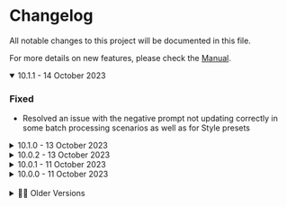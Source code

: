 # Changelog
All notable changes to this project will be documented in this file.

For more details on new features, please check the [Manual](./MANUAL.md).

<details open><summary>10.1.1 - 14 October 2023</summary>

### Fixed
- Resolved an issue with the negative prompt not updating correctly in some batch processing scenarios as well as for Style presets

</details>

<details><summary>10.1.0 - 13 October 2023</summary>

### Added
- New shortcode `[upscale]`: Enhances a given image using one the WebUI's upscaler methods
- New shortcode `[interrogate]`: Generates a caption for the given image using various techniques
- `[civitai]`: Now supports `_words` parg to include the activation text in your prompt, also writing it to the companion JSON file 
- Facelift v0.1.0: Upgraded preset `best_quality_v2` which now applies `[upscale]` as a final step
- New helper method `ensure()`: Converts a variable to a datatype if it isn't already that datatype
- Bodysnatcher v1.4.0: Optionally interrogate the starting image
- ControlNet model variables may now refer to the name presets in `Config.stable_diffusion.controlnet.sd1_models`; you can adjust these to match your own filenames
- The CN config has a place for SDXL models too, although I haven't added any entries there yet
- Updated img2img preset `full_denoise_v3`: Reduced the CFG scale and disabled mask blur

### Changed
- The setting `Config.stable_diffusion.controlnet_name` has been renamed to `Config.stable_diffusion.controlnet.extension`

### Fixed
- The template editor will correctly parse files with emojis now

</details>

<details><summary>10.0.2 - 13 October 2023</summary>

### Added
- `[else]`: Now supports `debug` parg to print diagnostic information
- New img2img preset: `subtle_v1`
- Updated ControlNet preset `photo_general` and renamed to `magic_mirror_v2`
- Updated ControlNet preset `photo_fast` and renamed to `quickshot_v2`

### Changed
- `[faceswap]`: Lowered the default value of `minimum_similarity` from 0 to -1000
- Renamed ControlNet preset `photo_inpainting_v1` to `fidelity_v1`
- Renamed ControlNet preset `photo_face` to `face_doctor_v1`
- Facelift v0.0.2: Now defaults to the `best_quality` preset
- Bodysnatcher v1.3.5: Updated the default `prefix` from "photo of" to "high detail RAW photo of"
- Bodysnatcher v1.3.5: No longer runs `[img2img_autosize]` when you are on `Only masked` mode
- Bodysnatcher v1.3.5: Now applies 5px of negative mask padding when using the `Keep original hands` option, which can significantly improve blending of new image
- Bodysnatcher v1.3.5: The Zoom Enhance features are now disabled by default, as Facelift is a better fit with Bodysnatcher
- Bodysnatcher v1.3.5: Updated the default `inference_preset` to `subtle_v1`
- Bodysnatcher v1.3.5: Updated documentation
- Updated credits in `README.md`

### Fixed
- `[else]`: Fixed a potential issue related to nested conditional logic
- `[faceswap]`: Speculative workaround for an issue related to insightface and a missing Cython dependency
- Replaced a few instances of `[file]` with `[call]` in the stock templates
- Bodysnatcher v1.3.5: Fixed an error that would occur when `Keep hands` was disabled but `Keep feet` was enabled

### Removed
- `requirements.txt` from ghost package to resolve Github security warnings

</details>

<details><summary>10.0.1 - 11 October 2023</summary>

### Fixed
- `[civitai]`: Fixed an issue related to the shorthand syntax and the `query` kwarg

</details>

<details><summary>10.0.0 - 11 October 2023</summary>

### About
**Important:** This is a major update with changes to batch processing that may affect pre-existing templates. Please read the changelog carefully.

### Added
- New premium template Beautiful Soul: A highly expressive character generator for the A1111 WebUI. With thousands of wildcards and direct ControlNet integration, this is by far our most powerful Unprompted template to date. Available at half price until November 11th!
- New template Facelift v0.0.1: An all-in-one solution for performing faceswaps by combining different models and postprocessing techniques
- New shortcode `[faceswap]`: Replaces the face with that of an arbitrary image using various pipelines, including InsightFace (same tech as Roop extension)
- New shortcode `[restore_faces]`: Improves the quality of faces using various models, including a custom GPEN implementation exclusive to Unprompted
- New shortcode `[civitai]`: Downloads a file using the Civitai API (unless it's already on your system) and automatically adds it to your prompt with correct formatting
- New shortcode `[overrides]`: Allows you to force the value of specific variable(s) using inline kwargs (`[override]` is now a block shortcode instead)
- New config setting `Config.formats.default_encoding` for various file operations (defaults to `uft8`)
- New config setting `Config.debug_requirements`: Set to true in `config_user.json` to potentially fix issues with missing dependencies
- New class method `Unprompted.parse_arg()`: Formats a parg or kwarg by the key, casting to a given datatype as specified (this will gradually replace other methods of processing shortcode args)
- New class method `Unprompted.current_image()`: Gets or sets the current image with support for txt2img, img2img, batch processing, and the `[after]` routine
- New class method `Unprompted.escape_tags()`: Escapes the bracket characters in a string
- `[get]`: Now supports `_escape` to remove square brackets, useful when used inside of an expression
- `[get]`: Now supports `_parse` to run the requested variable through the shortcode parser before returning
- `[set]`: Now supports `_defer` which bypasses shortcode parsing of the content, allowing you to instead parse the variable with `[get _parse]`.
- `[set]`: Now supports `_show_label` to control whether the label is visible in the Gradio Wizard UI (defaults to True)
- Inference presets for txt2img: `dpm_3m_v1`, `euler_a_v1`, `restart_v1`, and `variety_hour_v1`
- Various enhancements for `download_file()` helper method
- The Wizard now supports Gradio File, Image, Row, and Column blocks
- The Wizard now supports multiselect dropdown values for both shortcode and template UIs
- Print "main routine completed" message to the console

### Changed
- `[after]`: Now has dedicated batch support, which eliminates the need to implement batch support on a per-shortcode basis
- `[after]`: Replaced `allow_dupe_index` with `dupe_index_mode` that can be set to `skip`, `concat`, `append`, or `replace`
- `[call]`: Now evaluates secondary tags in kwarg values
- `[override]`: Converted to a block shortcode that forces the value of the first parg to become the result of the content
- `[color_correct]`: Updated batch support
- `[if]`: Updated truthy check such that string variables will evaluate to true, e.g. `[sets var="something"][if var]this is true![/if]`
- `[wizard accordion]`: renamed to `[wizard]` that reads a block type from the first parg, either `accordion`, `row`, or `column`
- Bodysnatcher v1.3.4: Replaced `[file]` blocks with `[call]`
- Regional Prompter Buddy v0.0.3: The `split_negatives` option will add extra terms to further differentiate the two subjects
- Migrated helper functions to a standalone `lib_unprompted.helpers` module in accordance with Python standard practices
- Updated img2img inference presets: `general_v2` and `full_denoise_v2`, moved them from `inference` folder to `img2img`
- `Unprompted.Config.txt_format` renamed to `Unprompted.Config.formats.txt`
- Minor improvements to the extension UI layout
- Improved parser error message about unclosed tag

### Fixed
- `[img2img_autosize]`: Fixed a crash that would occur when using the Wizard to auto-include this shortcode
- `[if]`: Will return false if the provided key doesn't exist as a user variable
- `[set]`: Fixed compatibility issue with `_remember` and Wizard UI elements
- Fixed the "Generate Shortcode" button for Wizard Templates appearing outside of its tab
- Improved flexibility of the backtick escape character such that it should work with any subsequent character
- Resolved error related to the `simple` and `verbose` modes of the Capture tab

### Removed
- Legacy function `shortcode_string_log()`
- `[zoom_enhance]` no longer implements its own batch support, instead now relies on that of the `[after]` block

</details>

<br>
<details><summary>👴🏼 Older Versions</summary>
<details><summary>9.16.1 - 7 September 2023</summary>

### Fixed
- `[img2img]`: Fixed missing parameters for default WebUI scripts `seed` and `refiner`
</details>

<details><summary>9.16.0 - 7 September 2023</summary>

### Added
- `[get]` and `[set]`: Now support `_external` kwarg to read/write a specific variable into an external file
- `[get]` and `[sets]`: Now support `_all_external` kwarg to read/write all variables into an external file
- `[set]`: You can now set `_ui="none"` in conjunction with `_new` to avoid adding this block to the Wizard UI
- `[call]`: Replaced filepath handling with the updated `Unprompted.parse_filepath()` method, which now supports absolute paths
- `[call]`: Now supports `_suppress_errors` to avoid writing errors to console
- Helper function `str_with_ext()` that formats a filepath string to include an extension if it's missing one
- Helper function `create_load_json()` that creates the requested json file before trying to load it, if necessary

### Changed
- `[##]`: Now correctly nullifies any shortcodes in the content, including those with malformed syntax

### Fixed
- `[img2img]`: Fixed an issue with this shortcode and the After routine in WebUI v1.6.0
- Fixed an issue with batch_count > 1 in the latest WebUI
- Fixed an issue related to Wizard auto-includes and blank prompts
- Fixed a couple issues related to deactivating extra networks in batch processing
- Speculative fix for an issue with nested if/else logic

</details>

<details><summary>9.15.2 - 31 August 2023</summary>

### Changed
- `[img2img]`: Updated for compatibility with WebUI v1.6.0
- `[zoom_enhance]`: Lowered the default `cfg_min` and `cfg_max` values for the new DPM++ 3M samplers to 2.0 and 5.0
- `[zoom_enhance]`: Improved support for `discard` mask mode
- Unprompted Template Editor: Updated for compatibility with WebUI v1.6.0
- Tested compatibility with WebUI v1.6.0 and updated compatibility blurb as such

### Fixed
- `[zoom_enhance]`: Fixed alignment issue related to `countour_padding`
- Wizard Templates: Fixed an issue related to HTML escape sequences with spaces
- Bodysnatcher 1.3.3: Now uses mask mode `discard` with `[zoom_enhance]` to ensure compatibility with `[txt2mask]`
- Bodysnatcher 1.3.3: Temporarily switched `[zoom_enhance]` to `_alt` mode as a workaround for ControlNet compatibility issue

</details>

<details><summary>9.15.1 - 8 August 2023</summary>

### Added
- Github form templates for bug reports and feature requests

### Fixed
- Fixed a potential crash related to the `[base_dir]` shortcode of the Wizard UI

</details>

<details><summary>9.15.0 - 7 August 2023</summary>

### Added
- Refresh buttons for Wizard Templates and Shortcodes
- Regional Prompter Buddy v0.0.2: New setting `region_delimiter` which lets you customize the term that separates each region (defaults to `BREAK`, but you may want to switch it to `AND` for Latent Couple)
- Regional Prompter Buddy v0.0.2: New setting `prompt_style` which determines the overall prompt structure, try setting it to `Basic` if you want to use this template without another extension
- New config setting `logging.deprecated_warnings`: Turn this off if you don't wish to see console messages about the use of deprecated or legacy code

### Changed
- Updated documentation

### Fixed
- `[img2pez]`: Workaround for conflict between `optim_utils.py` and WebUI batch processing

</details>

<details><summary>9.14.0 - 3 August 2023</summary>

### About
Unprompted v9.14.0 introduces support for custom functions, greatly improves flexibility of `[else]` statements, and perhaps most exciting of all: implements `[gpt]` for text autocompletion and summarization. Enjoy!

### Added
- New shortcode `[gpt]`: Autocompletes the content with a given GPT model (similar to "Magic Prompt" from Dynamic Prompts)
- New shortcode `[function]`: Contains arbitrary code that you can call at will
- New shortcode `[call]`: Allows you to execute a specific `[function]` or filepath
- `[else]`: Now supports `id` kwarg which lets you tie specific if/else statements together (thus the `[else]` block can appear anywhere in the script) - do this by matching the if block's `_else_id` kwarg with the else block's `id` kwarg
- `[call]`: Compatible with `[else]` if a function fails, if the filepath doesn't exist, or if either return the term `_false`
- New config setting `subdirectories.models`: determines the folder within your Unprompted directory to store various model files in
- New manual category: "For Programmers"

### Changed
- `[else]`: Improved comprehension of nested if/else statements
- `[file]`: Now considered a legacy shortcode in favor of `[call]`, but will remain available for a while due to widespread use
- Separated processing flow into new methods for the Unprompted object: `start()`, `cleanup()` and `after()`

### Fixed
- `[get]`: Fixed a crash related to the `_default` kwarg

</details>

<details><summary>9.13.3 - 1 August 2023</summary>

### Added
- `[zoom_enhance]`: Now supports `upscale_min` which is the minimum area that a selected mask must occupy in order to be eligible for enhancement, defaults to 0.03 (which is what it was previously hardcoded to)

### Changed
- `[zoom_enhance]`: The `upscale_min` value is specifically compared against the size of a 512x512 canvas
- `[zoom_enhance]`: Updated debug image names and log messages for clarity

### Fixed
- `[zoom_enhance]`: Fixed alignment issue related to using the `_alt` parg in txt2img mode

</details>

<details><summary>9.13.2 - 1 August 2023</summary>

### Added
- New special variable `sd_vae`: allows you to change the vae file programmatically, similar to `sd_model`

### Changed
- Unprompted will warn you if you try to `[get]` or `[set]` a deprecated variable
- Unprompted will warn you if you haven't renamed the extension folder for compatibility with other scripts
- The `populate_stable_diffusion_vars()` method has been renamed to `update_user_vars()`
- Updated documentation

### Fixed
- The `p_copy` object was not functioning correctly in the latest versions of the WebUI, so it has been replaced with direct modifications to the main `p` object instead, hopefully fixing recent issues with `[img2img]` and `[zoom_enhance]`
- Generating a shortcode with the Wizard no longer strips lora tags from text fields (escapes HTML characters)
- `[zoom_enhance]`: Fixed multiple issues that prevented the use of this shortcode outside of an after block (now you can!)

### Removed
- Retired the `log_error()`function in favor of `log.exception` which preserves the shortcode name as the logger id

</details>

<details><summary>9.13.1 - 30 July 2023</summary>

### Fixed
- Fixed an issue with updating Extra Networks during batch processing

</details>

<details><summary>9.13.0 - 30 July 2023</summary>

### About
This update improves compatibility with `batch_size`. You can now mix `batch_size` and `batch_count` to your heart's content, and Unprompted will parse each prompt independently. Give it a try!

### Added
- New shortcode `[seed]`: Allows you to call the `random.seed()` method at will, setting it to the `p.seed` value by default
- New config setting `stable_diffusion.batch_size_method`: allows you to determine how Unprompted will handle tasks where `batch_size` > 1
- New special variable `batch_size_index`: Returns the batch_size counter of the current process, e.g. if your batch_size is 4 this will return 0 to 3
- New proxy variable `batch_count_index`: Returns the same thing as `batch_index`, which may be removed in a future update as the name lacks specificity

### Changed

- Config setting `stable_diffusion.batch_method` renamed to `stable_diffusion.batch_count_method`
- The `stable_diffusion.batch_count_method` value of `legacy` has been renamed to `safe` for clarity
- The `stable_diffusion.batch_count_method` value of `none` has been renamed to `unify` for clarity
- Tested compatibility with WebUI v1.5.1 and updated compatibility blurb as such

</details>

<details><summary>9.12.0 - 30 July 2023</summary>

### Added
- New template `Regional Prompter Buddy v0.0.1`: This is an experimental template that streamlines and optimizes the prompt for use with the [Regional Prompter](https://github.com/hako-mikan/sd-webui-regional-prompter) extension (thank you to @hako-mikan for helping make this possible)
- `[after]`: Now handles the bypassing of specific extensions that have known compatibility issues
- `[after]`: Supports `allow_unsafe_scripts` parg to bypass the bypasser
- New config setting `logging.improve_alignment`: responsible for handling separation space between columns of console messages

### Changed
- Clipdrop SDXL Styles v0.0.2: Negative prompt terms will be appended to your existing negative prompt, rather than overwriting it
- The default label of a Wizard UI element has been changed from "Setting" to the variable name in titlecase format
- Added top border to Wizard "autoinclude" UI element
- Further improvements to formatting of console messages

### Fixed
- `[after]`: Bypasses the Regional Prompter extension as it was causing errors with additional img2img tasks
- `[zoom_enhance]`: It is now possible to chain together `[zoom_enhance]` blocks, at least in txt2img mode
- Fixed an issue with `single_seed` variable
- Fixed crash related to SDXL and hires fix

</details>

<details><summary>9.11.0 - 28 July 2023</summary>

### Added
- New Wizard template `Clipdrop SDXL Styles`: Clipdrop recently disclosed their prompt pre-processing terms for various SDXL presets (comic book, fantasy, etc) so I have adapted them to a simple Wizard UI
- `[img2img]`: Can now process multiple init images (better batch support)
- `[img2img]`: Now supports `batch_test` expression
- `[unset]`: Now supports pattern matching with `*` to delete multiple variables from memory, useful if you need to disable ControlNet for the `[after]` block e.g. `[unset cn_* controlnet_*]`
- `[zoom_enhance]`: Now supports `no_sync` parg which prevents updates to the `p` object, may help to ensure compatibility with other extensions

### Changed
- Adjusted a few console messages

### Fixed
- `[txt2mask]`: Fixed an issue with updating the `mode` variable at the end of the process
- Bodysnatcher v1.3.2: Unsets the ControlNet units for `[after]` processing

</details>

<details><summary>9.10.0 - 27 July 2023</summary>

### About
Unprompted v9.10.0 overhauls the logger and brings quality-of-life improvements for the newly-released SDXL. Congratulations to Stability AI for their incredible work!

### Added
- New example template `sdxl_refiner` that automatically refines the image via img2img (this is not the most efficient means of using the refiner, but I believe it's the best that A1111 supports at the time of writing)
- `[zoom_enhance]`: The default values of `upscale_width` and `upscale_height` will automatically become 1024 if you have an SDXL model loaded (otherwise 512)
- New special variable `sd_base`: returns the base type of the selected checkpoint, i.e. `sd1`, `sd2`, `sdxl` or `none`
- The logger has been implemented anew using Python's `logging` module
- The format and colors of the new logger are adopted from ControlNet to help ensure a consistent-looking console
- New setting `Config.stable_diffusion.controlnet_name` if for some reason your environment expects it to be something other than `sd-webui-controlnet`
- New setting `Config.logging.colors`: A dictionary of escape sequences that correspond to colors for the various logging levels
- New setting `Config.logging.format`: String that defines the structure of a log message
- New setting `Config.logging.file`: An optional filepath for writing log messages to disk
- New setting `Config.logging.filemode`: If writing log messages to disk, you can specify filemode `a` to append messages to the file or `w` to overwrite the existing file
- New setting `Config.logging.level`: This defines the lowest-priority messages you wish to see in your console, set it to `DEBUG` for verbose output
- New setting `Config.logging.use_colors`: Set to false if you hate colors

### Changed
- Hardcoded references to ControlNet location have been replaced with path returned by `modules.extensions`, which may allow CN variables to work with third-party forks of the WebUI (which are nevertheless considered unsupported by this extension - try them at your own risk)

### Fixed
- Template Editor: No longer creates an entire Unprompted object, as it only needed the object for its config-parsing capabilities

### Removed
- `[pix2pix_zero]`: This shortcode presented a dependency conflict with the `ultralytics` package required by [txt2mask]. I have decided to simply remove this shortcode given its legacy status.
- Config setting `log_contexts` superceded by the new setting `logging.level`
- The log contexts `SETUP` and `RESULT` do not have direct equivalents in the new logger and have been replaced with `INFO` level messages

</details>

<details><summary>9.9.0 - 25 July 2023</summary>

### Added
- `[array]`: Now accepts variable names as kwargs for updating array indexes dynamically, as in the case of a `[for]` loop
- New example template `batch_seeds_custom_step_size` that allows you to override the WebUI's behavior of incrementing the seed by 1 in a batch process

### Fixed
- Ensured compatibility with WebUI v1.5.0
- Hotfix for `batch_index` user variable handling

</details>

<details><summary>9.8.3 - 24 July 2023</summary>

### Changed
- Stable Diffusion variables will be synchronized with your Unprompted variables whenever an img2img task is called, including `[zoom_enhance]` and `[img2img]`
- Optimized `Unprompted.update_stable_diffusion_vars()` performance

</details>

<details><summary>9.8.2 - 24 July 2023</summary>

### Fixed
- Updated the batch processing code to fix compatibility with Extra Networks as well as the `templates.default` setting
- `[zoom_enhance]`: Fixed handling of `batch_index` when `batch_size` > 1

</details>

<details><summary>9.8.1 - 23 July 2023</summary>

### Fixed
- Hotfix for `sd_model` handling
- Hotfix for `batch_size` > 1 crash
- Updated documentation

</details>

<details><summary>9.8.0 - 22 July 2023</summary>

### About
This update integrates batch processing with the WebUI's `process_batch()` routine - this allows Unprompted to change system variables such as CFG scale or model checkpoint between each image generation. I hope the added flexibility proves useful for your prompting workflows. If you find that the new system is incompatible with a particular shortcode, please open an issue for me and use the `legacy` setting as a short-term workaround. Thanks!

### Changed
- Batch processing will now update Stable Diffusion vars after each image
- Due to the above change, the `Unprompted.Config.stable_diffusion.batch_support` setting has been renamed to `Unprompted.Config.stable_diffusion.batch_method` with a default setting of `standard`
- You can set the `batch_method` to `legacy` if you prefer the old implementation, or `none` to disable batch support altogether

### Fixed
- `[round]`: Fixed `_up` and `_down` with floats
- `[choose]`: The `_raw` parg no longer replaces linebreaks with the delimiter character in a selected `[file]`
- `[remember]`: Fixed this shortcode unintentionally adding "None" to prompt

</details>

<details><summary>9.7.0 - 20 July 2023</summary>

### Added
- New shortcode `[round]`: Rounds the first parg to a certain level of precision, e.g. 1.345 at `_place=1` yields 1.3, and 1644 at `_place=2` yields 1600
- `[remember]`: Added Wizard UI
- New WebUI Template Editor tab by o0oradaro0o (PR #146)
- Minor UI updates for the Template Editor after merging
- New config setting `stable_diffusion.template_editor`: you can set to `false` to disable the Template Editor tab

</details>

<details><summary>9.6.0 - 20 July 2023</summary>

### About
This update resolves a number of issues related to `batch_index` evaluation, which were causing degraded image quality with `[zoom_enhance]`.

### Beta
- `[img2img]`: updated for compatibility with the A1111 dev branch

### Added
- New shortcode `[remember]`: Allows you to declare the names of variables you would like to keep over the course of a batch run
- `[set]` and `[sets]`: Now support `_remember` parg, which invokes the `[remember]` shortcode with your variable(s)
- New special variable `batch_test`: Shortcodes that implement batch processing--such as `[zoom_enhance]`--will evaluate your `batch_test` expression against the batch item index to determine if it should be bypassed, e.g. if `batch_test` is  `<= 5` and we're on the seventh image, it won't be processed by `[zoom_enhance]`.

### Changed
- Enabled Python formatter yapf with args `{use_tabs: 1,column_limit: 999}`, please make sure any code submitted in a PR adheres to the same formatting rules

### Fixed
- `[zoom_enhance]`: Improved batch support for `replacement` and `negative_replacement`
- `[zoom_enhance]`: Can access `batch_index` variable correctly
- `[zoom_enhance]`: Fixed `seed` value not synchronizing correctly with batch process
- Fixed an issue where explicitly setting the `negative_prompt` in a batch run where `batch_index` > 0 would not take effect
</details>

<details><summary>9.5.1 - 3 July 2023</summary>

### Fixed
- `[txt2img]`: Fixed an issue with this shortcode not receiving updates to the `p` object while in txt2img mode
</details>

<details><summary>9.5.0 - 2 July 2023</summary>

### Added
- New special variable `single_seed`: forces the same seed value for all images in a batch
- `[array]`: New kwarg `_fill` lets you replace all values in the array with a specified value

### Changed
- Wizard Capture tab no longer prints special extension attributes such as `unprompted_original_prompt` since they are not needed for image reproduction
- `[enable_multi_images]`: Now considered a legacy shortcode as it is reportedly incompatible with recent version of the WebUI (this shortcode was originally merged from a PR)

### Fixed
- Img2img batch tab should now correctly re-evaluate shortcodes when batch_count > 1
- Resolved compatibility issue with hires. fix in newer versions of the WebUI

</details>

<details><summary>9.4.0 - 29 June 2023</summary>

### Added
- Attempting to introduce img2img batch tab support, this is experimental and may not work with every shortcode
- `[txt2mask]`: Compatibility with img2img batch tab tensor masks
- `[zoom_enhance]`: Now supports `_alt` which uses the `[img2img]` shortcode for processing instead of the native `process_images_inner()` function - may improve compatibility for some users
- `[choose]`: Now supports `_raw` which prevents inner shortcodes from running except the one that is chosen
- `[img2img_autosize]`: Now supports `unit` which lets you adjust the rounding multiplier of the output resolution, defaults to 64
- Added "WARNING" as a default console message log type

### Fixed
- `[choose]`: Parses secondary tags after selecting an option
- `[img2img]`: Fixed bug in `update_controlnet_var()` call
- Improved error catching in `unprompted_dry.py`
- The `update_controlnet_var()` script will check to see if the given att has a number to avoid false positives (such as `controlnet_initial_noise_modifier`)

</details>

<details><summary>9.3.1 - 28 June 2023</summary>

### Added
- New guide: "Setting up Replacement Terms"

### Changed
- `[zoom_enhance]`: Improved Wizard GUI
- Moved older changelog entries into their own accordion menu
- Wizard Capture `simple` inference settings no longer capture inf values
- Tested compatibility with WebUI 1.4.0 and updated compatibility blurb as such

### Fixed
- The `autocast()` function no longer crashes when given infinity
- `[choose]`: Fixed a crash related to using secondary shortcode arguments in the content
- `[if]`: Fixed `context` value
- `[autocorrect]`: Fixed missing `punkt` dependency download
- Merged [#159 by bsweezy](https://github.com/ThereforeGames/unprompted/pull/159): Fix restore_faces brackets in example template

</details>

<details><summary>9.3.0 - 24 June 2023</summary>

### Added
- New shortcode `[bypass]`: allows you to bypass specific shortcodes, useful for debugging
- New Wizard Capture tab that assembles code for the last image you generated
- `[txt2mask]`: now supports `fastsam` mask method
- `[zoom_enhance]`: now supports `inherit_negative` parg to copy your main negative prompt to the replacement img2img task
- Bodysnatcher v1.3.1: now supports the aforementioned `inherit_negative` feature of `[zoom_enhance]` (true by default)
- You can minimize startup time by setting `skip_requirements` to true in `config_user.json`
- Atomic shortcodes may now utilize `run_preprocess()` similar to block shortcodes

### Changed
- `[txt2mask]`: Improved Wizard GUI
- Bodysnatcher v1.3.1: Improved Wizard GUI
- Tested compatibility with WebUI 1.3.2 and updated compatibility blurb as such

### Fixed
- `[zoom_enhance]`: Potentially fixed a compatibility issue with newer versions of ControlNet
- Updated checkpoint name detection, hopefully more reliable as a result
- Temporarily lowered sampling steps of img2img_general_v1 and img2img_full_denoise_v1 from 25 to 24 as a workaround for an odd visual glitch

### Removed
- `[txt2mask]`: mask method `grounded_sam` has been removed due to inferior results compared to `clip_surgery` and `fastsam`, all of which are based on similar technology

</details>

<details><summary>9.2.1 - 21 May 2023</summary>

### Fixed
- Crash related to install issue with legacy controlnet requirements

</details>

<details><summary>9.2.0 - 13 May 2023</summary>

### Added
- New shortcode `[txt2img]` for use within the `[after]` block
- New directory `templates/common/presets/inference` with a few presets
- Bodysnatcher v1.3.0: new setting `inference_preset` that will load settings from the aforementioned directory
- New function `Unprompted.update_stable_diffusion_vars()` to write changes from `shortcode_user_vars` to a specified `p` object
- Compatibility blurb added to About panel

### Changed
- The promo boxart is now loaded from the local filesystem instead of an online imagehost
- The `templates/common/controlnet_presets` directory has been moved to `templates/common/presets/controlnet`
- Rewrote `install.py` to be more modular
- Bodysnatcher v1.3.0: minor UI updates
- Updated the manual

### Removed
- Bodysnatcher v1.3.0: removed `use_optimized_inference_settings` in favor of the new `inference_preset` setting

</details>

<details><summary>9.1.2 - 5 May 2023</summary>

### Fixed
- `[img2img]`: updated for compatibility with latest WebUI
</details>

<details><summary>9.1.1 - 29 April 2023</summary>

### Changed
- Fixed an issue with reading `controlnet_x_image` variable
- Speculative fix for `postprocess()` routine not receiving updated images

</details>

<details><summary>9.1.0 - 28 April 2023</summary>

### Added
- `[choose]`: supports `_sanitize` to override the default content sanitization rules
- `[filelist]`: now supports `_basename` to return filenames instead of full paths
- `[filelist]`: now supports `_hide_ext` to discard file extensions from the returned string
- `[filelist]`: will now substitute `%BASE_DIR%` with an absolute path to the Unprompted extension
- `[replace]`: now supports `_insensitive` for enabling case-insensitive operations
- `[replace]`: now supports `_load` for importing from:to replacement directions from one or more external JSON files
- `[sets]`: now supports `_load` for importing key:value pairs from one or more external JSON files
- `[zoom_enhance]`: now supports `controlnet_preset`
- `[zoom_enhance]`: now supports experimental `use_starting_face` which will upscale the initial image's face as opposed to the resulting img2img's face
- `[zoom_enhance]`: more arguments available in the Wizard UI
- `[txt2mask]`: more arguments available in the Wizard UI
- New shortcode `[log]`: prints a message to the console
- Bodysnatcher v1.2.0: now supports `face_controlnet_preset` which is applied during the `[zoom_enhance]` step
- New ControlNet preset `photo_fast_v1`: tries to retain as much of the composition as possible with only a single CN unit
- New ControlNet preset `photo_face_v1`: work-in-progress preset that attempts to maximize likeness of a close-up portrait image
- ControlNet variables can be set with the shorthand prefix `cn_` instead of `controlnet_`

### Changed
- Bodysnatcher v1.2.0: now populates the list of ControlNet presets with files from `templates/common/controlnet_presets`
- Bodysnatcher v1.2.0: enabled `pixel_perfect` for all ControlNet templates

</details>

<details><summary>9.0.1 - 25 April 2023</summary>

### Changed
- `[switch]`, `[case]`: fixed issue with new nested syntax compatibility
- `[case]`: fixed issue with default case
- `[choose]`: fixed an issue with `[choose][file somefile][/choose]` syntax
- `[zoom_enhance]`: fixed issue with `color_correct_timing` set to `post`
- `[zoom_enhance]`: speculative fix for crash related to `unsharp_mask()` function

</details>

<details><summary>9.0.0 - 25 April 2023</summary>

### About
**Important:** This version features a number of changes to Unprompted's syntax that may break existing templates. Please see the latest announcement for more details.

### Added
- Block shortcodes can now implement `preprocess_block()` which allows them to take priority over any inner shortcodes
- `[if]`, `[else]`, `[elif]`, `[do]`, `[for]`, `[while]`, `[repeat]`, `[switch]`: now utilize `preprocess_block()` such that you no longer have to write secondary shortcode tags for nested statements
- `[choose]`: utilizes the new `preprocess_block()` to temporarily replace the value of `Unprompted.Config.sanitize_after` to `{"\\n":"|"}` which should allow the following syntax to select a random line from another file: `[choose][file some_file][/choose]`
- `[chance]`, `[do]`, `[for]`, `[while]`, `[set]`: now sanitize the content per the new `Unprompted.Config.syntax.sanitize_block` rules
- `[chance]`, `[do]`, `[for]`, `[while]`, `[set]`: support `_raw` to disable content sanitization
- New function `shortcode_var_is_true()`: allows shortcodes to check if a given variable key is found in pargs or set to True in kwargs (still needs to be implemented across most shortcodes)
- `[sets]`: supports advanced expressions
- Unprompted now includes extra generation paramters in the output window
- You can disable the above behavior by setting `Unprompted.Config.stable_diffusion.show_extra_generation_params` to false
- New config setting `Unprompted.Config.log_contexts`: a comma-delimited string that dictates which types of log messages to include in the console (only shows `ERROR` and `RESULT` messages by default, but can be extended to show `DEBUG` or `ALL`)
- Debug message displaying startup load time
- Simple `unprompted_dry.bat` that activates a given conda environment and launches `unprompted_dry.py` (you will need to edit it for your own setup)

### Changed
- `[zoom_enhance]`: fixed bug with manual mask behavior
- `[zoom_enhance]`: updated Wizard shortcode generation for compatibility with new syntax
- `[get]`: the `_before` and `_after` arguments no longer update the variable's stored value
- Bodysnatcher: updated template for compatibility with new syntax
- img2img_folder: updated template for compatibility with new syntax
- txt2img2img: update template for compatibility with new syntax
- Fixed an issue that prevented `controlnet_x_pixel_perfect` variables from working correctly
- Moved `import` calls of various Stable Diffusion shortcodes into the `run()` block to prevent issues with the standalone `unprompted_dry.py`

### Removed
- `Unprompted.Config.debug` in favor of the new `Unprompted.Config.log_contexts`
- Shortcodes that allow nested statements without use of secondary shortcode tags will no longer parse those secondary tags, unfortunately this means some templates will have to be updated for compatibility
- Outdated `choose_weighted` example template

</details>

<details><summary>8.3.1 - 22 April 2023</summary>

### About

Over the last couple days, I have been experimenting with changes to the adaptive scaling features of `[zoom_enhance]`. I believe it will produce more consistent results across different resolutions, but you should take a backup of the current shortcode if you're happy with its performance - many of the default settings have changed, and I will likely continue finetuning it over the next few weeks. Your feedback is appreciated!

### Changed
- `[zoom_enhance]`: rewrote most of the adaptive scaling calculations
- `[zoom_enhance]`: introduced several try-catch blocks for better exception handling
- `[zoom_enhance]`: fixed a couple issues with `show_original`
- `[zoom_enhance]`: fixed an issue that caused the shortcode to call Unprompted's `process()` routine a second time

</details>

<details><summary>8.3.0 - 21 April 2023</summary>

### Added
- New shortcode `[color_correct]`: provides the same automatic color grading features as Bodysnatcher, but in the form of a standalone block
- `[color_correct]`: supports the `source` argument, which is a string that processes the initial image with `[txt2mask]` and uses the resulting masked image as a source for color correction, as opposed to the entire image
- `[txt2mask]`: implemented [CLIP Surgery](https://github.com/xmed-lab/CLIP_Surgery) as a new method type ("clip_surgery") which optionally supports Segment Anything (dev comment: this is better than `clipseg` at certain tasks but worse at others - `clipseg` is still default for the time being)
- `[txt2mask]`: new argument `stamp` that pastes a temporary PNG onto the init image before running mask processing, useful for redacting a portion of the image for example
- `[txt2mask]`: supports `stamp_method` to choose sizing and positioning logic
- `[txt2mask]`: supports `stamp_x` and `stamp_y` for precise positioning of the stamp
- `[txt2mask]`: supports `stamp_blur` radius to engage optional gaussian filter
- `[txt2mask]`: 10 basic stamps are included by default
- `[zoom_enhance]`: now supports `mask_method`
- `[template]`: any kwargs in the Wizard template block will be passed to the constructed `[file]` block
- `[file]`: experimental new argument `_bypass_if` that skips file processing if the value returns true (intended to be used with Wizard templates)
- `[get sd_model]` should now work as expected
- Bodysnatcher: new option `background_mode` that inverts the mask and disables the zoom_enhance step
- Bodysnatcher: new setting `stamp`

### Changed
- `[zoom_enhance]`: the `color_correct_method` default value is now `none`
- `[zoom_enhance]`: fix for adaptive CFG scaling
- `[zoom_enhance]`: minor tweaks to the adaptive scaling algorithm
- `[zoom_enhance]`: speculative fix for an issue with batch processing, which may also resolve an infinite loop that could occur with Bodysnatcher
- `[txt2mask]`: the "sam" `method` has been renamed to "grounded_sam"
- `[txt2mask]`: fixed a crash related to switching back and forth between `method` types
- Moved legacy shortcodes into their own `legacy` folder
- Fixed a crash related to empty shortcode arguments
- Updated the manual

</details>

<details><summary>8.2.0 - 18 April 2023</summary>

### Added
- `[substring]`: you can now pass strings into the `start` and `end` arguments and it will find the index of those strings within the content
- `[zoom_enhance]`: included `negative_mask` in the Wizard UI

### Changed
- `[txt2mask]`: setting `method="sam"` will attempt to install the required GroundingDINO library automatically, YMMV
- `[array]`: fixed crash related to `_shuffle`
- Unprompted will now store downloaded models into `models` rather than `lib_unprompted`
- On startup, Unprompted will move its models to the new location

</details>

<details><summary>8.1.0 - 17 April 2023</summary>

### Added
- You can now use `[set]` to manage various ControlNet settings
- Bodysnatcher: new setting `use_optimized_inference_settings`
- Bodysnatcher: new setting `use_controlnet_preset`
- `[zoom_enhance]`: implements the `color-matcher` library for higher quality swaps
- `[zoom_enhance]`: supports `color_correct_method` to choose from different grading algorithms, or disable color correction by setting this to `none`
- `[zoom_enhance]`: supports `color_correct_strength` which is an integer that determines how many times to run the `color_correct_method`
- `[zoom_enhance]`: the `adaptive_hires` feature will now ajdust CFG scale and apply a bit of sharpening
- Wizard UI `number` elements can now specify `_minimum` and `_maximum` value range (however, this isn't supported by Gradio yet)
- Specified default values for Wizard UI `slider` elements to prevent crashing

### Changed
- `[zoom_enhance]`: speculative fix for final image not showing up in the output window
- `[zoom_enhance]`: the `use_workaround` parg has been renamed to `show_original`
- `[zoom_enhance]`: hotfix for broken txt2img mode
- `[case]`: fixed an issue with default case always firing
- Bodysnatcher: decreased the default value of `zoom_enhance_denoising_max` from 0.35 to 0.30
- Bodysnatcher: debug images are no longer saved by default, but you can toggle them in the UI

</details>

<details><summary>8.0.0 - 16 April 2023</summary>

### Added
- New `Bodysnatcher` GUI template
- New option `Unprompted.Config.beta_features` to opt into unfinished doodads
- Unprompted now creates a copy of the `p` object at the beginning of the `process()` routine named `Unprompted.p_copy`, which allows for greater compatibility with extensions that hijack the inference pipeline (e.g. ControlNet)
- With the help of the above change, `[zoom_enhance]` is now compatible with ControlNet
- The `[zoom_enhance]` shortcode now applies a sharpening filter to the final image as determined by the `sharpen_amount` arg
- The `[zoom_enhance]` shortcode now supports manual mask behavior `mode` similar to `[txt2mask]`
- The `[zoom_enhance]` shortcode seeks to improve support with `Only Masked` mode by scaling up some settings to account for your original image resolution
- The `[zoom_enhance]` shortcode supports `bypass_adaptive_hires` to disable the above behavior
- The `[zoom_enhance]` shortcode now supports `hires_size_max` which limits the adaptive resolution to avoid OOM errors (defaults to 1024)
- Wizard Templates now support `[wizard accordion]` to group a collection of settings into a collapsible menu
- Wizard Template UI elements now support `_info` for showing descriptive text
- New `Known Issues` section in the manual
- The `[txt2mask]` shortcode now supports the Segment Anything Model with GroundingRINO (set `method="sam"`), although you need to install the latter manually--it doesn't work with pip at the time of writing--and I'm not particularly impressed by its results compared to clipseg (after installing manually: you'll need to move GroundingRINO into your `venv` folder and replace any `import groundingrino` calls with relative imports e.g. `import ...utils.something`)
- CSS style for prose hyperlinks so I can actually see the darn things

### Changed
- Wizard Functions have been renamed to Wizard Templates
- The `[zoom_enhance]` shortcode now runs the native `process_images_inner()` function as opposed to piggybacking the `[img2img]` shortcode
- The `[zoom_enhance]` `save` parg has been renamed to `debug`
- Increased the `[zoom_enhance]` `mask_size_max` default value from 0.3 to 0.5
- A bit of UI polish
- Fixed a crash related to calling `Unprompted.parse_alt_tags()` with an empty string
- Fixed typo related to Wizard Template radio buttons
- Fixed CSS padding of list elements in the latest version of WebUI
- Fixed CSS spacing between `<detail>` elements
- Fixed Wizard Template radio button default value
- Fixed an issue with nested Wizard UI event listeners
- Wizard UI values are updated on Gradio's unfocus event due to the unreliable nature of the `change()` event as demonstrated here: https://github.com/gradio-app/gradio/issues/3876
- Improved logging in various places
- Wizard Templates are now explicitly loaded as `utf8` (compatible with emoji 😎)

### Removed
- The `settings` placeholder UI files for the time being, although I would like to implement a UI for `config_user.json` eventually



</details>

<details><summary>7.9.1 - 17 March 2023</summary>

### Changed
- Hotfix for `[zoom_enhance]` "Advanced Options" menu

</details>

<details><summary>7.9.0 - 17 March 2023</summary>

### Added
- New `match_main_seed` setting that synchronizes the Unprompted seed with the WebUI seed
- The `[txt2mask]` shortcode will now cache its model to improve performance (for reference, this saves about 3 seconds per run on my 3090)
- New `[txt2mask]` setting `unload_model` to disable the above behavior
- The `[zoom_enhance]` Wizard UI now includes `unload_model`
- New `[zoom_enhance]` setting `upscale_method`
- The `[zoom_enhance]` default upscaling method is now Nearest Neighbor which should result in a more accurate final image
- New `[zoom_enhance]` setting `downscale_method` which controls the resample filter used with the final image
- The `[zoom_enhance]` default downscaling method is now Lanczos, which should result in sharper images

### Changed
- Fixed an issue related to `[img2img]` and a previously interrupted generation
- The `[zoom_enhance]` shortcode does a better job of ensuring that img2img settings are correct
- Most of the `[zoom_enhance]` Wizard settings have been moved into an "Advanced Options" accordion menu
- Fixed a CSS issue related to the promo box and the newest version of the WebUI

</details>

<details><summary>7.8.0 - 13 March 2023</summary>

### Added
- The `[zoom_enhance]` shortcode now accepts multiple values for `replacement` and `negative_replacement`, using `Unprompted.Config.syntax.delimiter` (vertical pipe by default)
- The `[zoom_enhance]` shortcode now supports `mask_sort_method` which determines the order of multiple matching regions, defaults to `left-to-right`
- The `[zoom_enhance]` shortcode will now adjust CFG scale dynamically, in the same fashion as denoising strength
- The `[zoom_enhance]` Wizard GUI now lets you override `denoising_strength` and `cfg_scale` with arbitary values, bypassing the "dynamic" mechanism
- Every `[zoom_enhance]` argument now supports advanced expressions
- Improved console logging for `[zoom_enhance]`

### Changed
- The `[img2img]` shortcode temporarily bypasses `alwayson_scripts` to avoid errors with many extensions
- Fixed an issue related to `[zoom_enhance]` not responding after a previously interrupted generation or error
- Fixed a minor issue related to the `[zoom_enhance]` sigmoid curve evaluation
- Speculative fix for an issue related to `[txt2mask]` on non-CUDA devices

</details>

<details><summary>7.7.2 - 13 March 2023</summary>

### Added
- The `[zoom_enhance]` shortcode now supports experimental `use_workaround` to hopefully resolve issues with output window

</details>

<details><summary>7.7.1 - 13 March 2023</summary>

### Changed
- Fixed a few typos in the `[zoom_enhance]` shortcode

</details>

<details><summary>7.7.0 - 12 March 2023</summary>

### Added
- New `[zoom_enhance]` shortcode for automatically fixing issues with low-resolution details like faces or hands
- The `[after]` shortcode now supports `allow_dupe_index` when you want to run the same `after` content in batch mode
- The `[txt2mask]` and `[img2img]` shortcodes now support `return_image` which lets you call them directly in the source of other shortcodes
- Shortcodes can now declare custom `wizard_prepend` and `wizard_append` values in the event that they need to be called in an unusual way

### Changed
- Fixed an issue with `[img2img]` when used from the img2img tab

</details>

<details><summary>7.6.0 - 25 February 2023</summary>

### Added
- New `img2img_folder.txt` template function
- The `[info]` shortcode now supports `sentence_count`
- The `[info]` shortcode now supports `filename`
- The `[after]` shortcode now stores a self-referential `after_index` variable
- The `[length]` shortcode can now accept `[array]` variables directly

### Changed
- Fixed a crash related to setting index values with `[array]`
- Fixed a crash when sending an empty string to `parse_advanced()`
- Fixed a crash related to `[img2img]` when using multiple `[after]` blocks
- Fixed a few mistakes in the Manual

</details>

<details><summary>7.5.9 - 15 February 2023</summary>

### About

The `[controlnet]` shortcode is now considered a "legacy" feature as it is generally less robust than [Mikubill's dedicated ControlNet extension](https://github.com/Mikubill/sd-webui-controlnet). I have decided to re-allocate my energy into other aspects of Unprompted as I prefer to work on features that are not amply represented in the SD community.

### Added
- The `[controlnet]` shortcode now supports the `openpose_hands` argument

### Removed
- Unnecessary Gradio files from ControlNet library

</details>

<details><summary>7.5.8 - 14 February 2023</summary>

### Changed

- Fixed a startup crash that could occur when a ControlNet model was listed as previously selected

</details>

<details><summary>7.5.7 - 13 February 2023</summary>

### Changed

- Fixed `[controlnet]` save button

</details>

<details><summary>7.5.6 - 13 February 2023</summary>

### Added
- The `[controlnet]` shortcode now supports the Canny, HED Boundary, and Segementation Map models
- Implemented Wizard UI for the `[controlnet]` shortcode

### Changed
- Fixed a syntax issue related to sliders and the Wizard Shortcode generator

</details>

<details><summary>7.5.5 - 13 February 2023</summary>

### Added
- The `[controlnet]` shortcode now supports the Normal Map model

### Changed

- Fixed another memory leak related to `[controlnet]`

</details>

<details><summary>7.5.4 - 13 February 2023</summary>

### Added
- The `[controlnet]` shortcode now supports the Depth model

### Changed
- The `[controlnet]` ETA is no longer mistakenly assigned to denoising strength
- Potentially fixed memory leak related to `[controlnet]`

</details>

<details><summary>7.5.3 - 13 February 2023</summary>

### Added
- The `[controlnet]` shortcode now supports face restoration 

### Changed
- Fixed bug causing `[controlnet]` to run inadvertently

</details>

<details><summary>7.5.2 - 13 February 2023</summary>

### Added
- The `[controlnet]` shortcode now supports Scribble and M-LSD Line models with the `model` argument

</details>

<details><summary>7.5.1 - 13 February 2023</summary>

### Changed

- The `[controlnet]` shortcode now expects its models to be in the `Stable-diffusion` directory like a normal model

</details>

<details><summary>7.5.0 - 13 February 2023</summary>

### About
The new features in this release are still under development and may or may not work as intended.

### Added
- New WIP `[controlnet]` shortcode, only supports "pose2image" at the moment
- New WIP `[pix2pix_zero]` shortcode
- New WIP setting to enable compatibility with extra networks such as Lora, not yet functional

### Changed
- Moved the `pez_open_clip` dependency into the `stable_diffusion` subfolder

</details>

<details><summary>7.4.0 - 10 February 2023</summary>

### Added
- The `[img2pez]` shortcode now accepts multiple image paths and will optimize a single prompt across all of them
- The `[img2pez]` shortcode now supports `free_memory`
- The `[img2pez]` shortcode log now outputs the best candidates in realtime, courtesy of @bakkot

### Changed
- Reduced the `[img2pez]` default value for `iterations` from 3000 to 200 (thank you to @bakkot for the suggested optimizations)
- Increased the `[img2pez]` default value for `prompt_length` from 8 to 16
- The `template_directory` setting changed from `./templates` to `templates` for Linux compatibility, may also help with colab setups
- The `[...nyms]` shortcodes will now perform a download check for the required `wordnet` package
- Fixed Usage section in README.md
- Fixed a few filepaths in `templates/common/examples/human/main.txt`
- Rewrote the Wizard Shortcode generator function to fix a few issues

</details>

<details><summary>7.3.0 - 8 February 2023</summary>

### Added
- The `[img2pez]` shortcode now supports all settings from the Hard Prompts Made Easy method
- The `[img2pez]` shortcode now supports `image_path` if you wish to use something other than the initial img2img image
- Full Wizard GUI compatibility for `[img2pez]`

### Changed
- The `parse_filepath()` function has been updated to support choosing a random file from a directory

</details>

<details><summary>7.2.0 - 8 February 2023</summary>

### Added
- New `[img2pez]` shortcode (Hard Prompts Made Easy)

</details>

<details><summary>7.1.0 - 7 February 2023</summary>

### Added
- Added [pattern](https://github.com/NicolasBizzozzero/pattern) package to install.py for additional language processing features
- New `[article]` shortcode
- New `[pluralize]` shortcode
- New `[singularize]` shortcode
- New `[conjugate]` shortcode
- New `[autocorrect]` shortcode
- The `txt2img2img` template is now available as a Wizard Function

### Changed
- Updated the `[img2img]` shortcode for compatibility with the latest A1111 WebUI
- Updated the look of generated result text
- Updated the promo panel with info about the new DemonCrawl Avatar Generator

</details>

<details><summary>7.0.0 - 28 January 2023</summary>

### Added
- Added [NLTK](https://github.com/nltk/nltk) to install.py to enable natural language processing features
- New `[synonyms]` shortcode
- New `[antonyms]` shortcode
- New `[hypernyms]` shortcode
- New `[hyponyms]` shortcode
- The `[txt2mask]` shortcode now supports the optional `sketch_color` argument
- The `[txt2mask]` shortcode now supports the optional `sketch_alpha` argument
- The above arguments provide compatibility with Inpaint Sketch mode, albeit with some workarounds for A1111 limitations

### Changed
- The `[switch]` shortcode now supports advanced expressions
- Rewrote Wizard function generator for better layout handling
- Fixed issue with `[for]`
- Fixed issue with Unprompted seed locking the main seed
- Fixed issue with dropdown and radio Wizard UI delimiters
- Fixed SyntaxWarning related to Wizard function generator

</details>

<details><summary>6.0.0 - 25 January 2023</summary>

### Added
- You can now change the active SD checkpoint with `[set sd_model]`
- New `[instance2mask]` shortcode by WeberSamuel (PR #48)
- New `[invert_mask]` shortcode by WeberSamuel (PR #48)
- New `[enable_multi_images]` shortcode by WeberSamuel (PR #48)
- The `[txt2mask]` shortcode now supports GPU (PR #48)
- New `[txt2mask]` arguments: `neg_precision`, `neg_padding`, and `neg_smoothing` by WeberSamuel (PR #48)
- The `[txt2mask]` argument `show` will also append a segmentation mask (PR #48)
- New UI option `Unprompted Seed` allows you to reproduce images that feature shortcodes with randomness, such as `[choose]` 

### Changed
- Wizard Function default values are no longer written to ui-config.json
- Fixed `[img2img]` syntax for compatibility with latest A1111
- Fixed a rounding issue with Wizard shortcode number fields
- The Manual and Starter Guide have been reorganized into collapsible sections
- Moved all included templates into `templates\common` for simplicity

</details>

<details><summary>5.2.0 - 24 January 2023</summary>

### Added
- The `[set]` shortcode now supports the `_choices` argument which accepts an array of valid values
- The `[set]` shortcode now supports the Wizard UI `_placeholder` argument
- The `[sets]` shortcode has been rewritten to pass off its arguments to `[set]`, which means it now supports all current and future system arguments of `[set]`
- Wizard Functions now support `dropdown`, `radio` and `slider` as valid `_ui` types
- Wizard Function textboxes show the `[set]` content as a placeholder
- Wizard Functions will now include a gr.Label title element by default
- The Wizard shortcode parser now supports `[base_dir]` which is useful for linking to files within the template directory (note that [this function is broken](https://github.com/gradio-app/gradio/issues/3009) in the version of Gradio that A1111 currently uses)
- Updated the manual

### Changed
- Renamed the `lib` folder to `lib_unprompted` in order to resolve import calls conflicting with other extensions, possibly due to a flaw in the A1111 extension framework (more research needed)

</details>

<details><summary>5.1.0 - 23 January 2023</summary>

### Added
- The Wizard now includes Function mode, which houses custom UIs for your `[file]` templates
- New `example_function.txt` to demonstrate the basics of the Wizard Function mode
- The Wizard auto-include option is now determined on a per-shortcode or function basis

### Changed
- Several fixes and workarounds to ensure compatibility with latest version of A1111 WebUI

### Removed
- `Config.ui.wizard_autoinclude` temporarily removed for logistical reasons
- CLIPSeg weights no longer included with this repo (the txt2mask shortcode will automatically download the weights if necessary)

</details>

<details><summary>5.0.0 - 2 January 2023</summary>

### Added
- New shortcode `[array]` which can be used to manage groups or lists of values
- The `[txt2mask]` `padding` argument now supports negative values
- The `[txt2mask]` `smoothing` argument now supports advanced expressions
- The `[choose]` `_weighted` argument now supports floats
- The `[get]` function can return formatted lists, including those created by `[array]`
- New config `ui` settings for customizing the open state of accordion menus
- New button in the About tab to quickly open your templates folder
- The `[eval]` shortcode now supports a `sigmoid()` distribution curve function
- New function `is_system_arg()` to simplify the skipping of certain shortcode arguments

### Changed
- Rewrote the `[txt2mask]` `padding` implementation (PR #38 - thank you, @credman0!)
- The `[txt2mask]` default value of `smoothing` has changed from 0 to 20
- No longer need to specify entire sub-dictionary blocks in `config_user.json` to apply partial changes, thanks to flatdict library
- The `[config]` shortcode also supports the flatdict library mentioned above
- Workaround for Gradio checkbox value being overwritten by A1111 stock config
</details>

<details><summary>4.3.1 - 29 December 2022</summary>

### Changed
- Fixed issue with `[choose]`

### Removed
- Unnecessary Javascript file
</details>

<details><summary>4.3.0 - 27 December 2022</summary>

### Added
- New Wizard panel, an experimental GUI shortcode builder
- New config section `ui` for adjusting the default appearance of the extension
- The `[choose]` shortcode now supports `_weighted` for a more convenient approach to weighing the list of options

### Changed
- Minor interface improvements
- Fixed an issue related to txt2mask in the new version of A1111 WebUI
- Fixed an issue related to the postprocess() routine in the new version of A1111 WebUI

</details>

<details><summary>4.2.1 - 23 December 2022</summary>

### Changed
- Fixed an issue related to `[switch]`

</details>

<details><summary>4.2.0 - 22 December 2022</summary>

### Added
- New shortcode `[file2mask]` that allows you to modify or replace your img2img mask with arbitrary files
- New shortcode `[filelist]` that returns a delimited string containing the full paths of all files in a given path
- New shortcode `[length]` that returns the number of items in a delimited string
- The `[txt2mask]` shortcode utilizes the new refined CLIPseg weights
- The `[txt2mask]` shortcode now supports `legacy_weights` which will fallback to the old weights
- The `[txt2mask]` shortcode now supports `smoothing` which lets you define the sharpness of your mask selection
- The `[txt2mask]` shortcode now supports `size_var` which lets you store the percentage of the canvas that your text selection occupies
- The `[get]` shortcode can now return multiple variables
- The `[get]` shortcode allows you to specify a separator when returning multiple variables via `_sep`
- The `[file]` shortcode now supports `_encoding` which lets you change the expected encoding type

### Changed
- Improved error handling for the `[file]` shortcode
- Minor improvements to the Manual and Readme
</details>

<details><summary>4.1.0 - 14 December 2022</summary>

### Added
- New `after()` routine that allows Unprompted to modify the outcome of a generation
- New shortcode `[after]` that allows you to process text post-generation
- New shortcode `[img2img]`, which is used inside of `[after]` for appending an img2img task to the output, effectively replacing my old txt2img2img script
- New shortcode `[img2img_autosize]` that automatically adjusts the width and height parameters in img2img mode based on the proportions of the input image
- New shortcode `[init_image]` that loads an image from the given filepath for use with img2img
- New config options `templates.default` and `templates.default_negative` that let you apply certain shortcodes to every run
- The `[txt2mask]` shortcode now supports `show` which will append the final image mask to your generation output
- The `[txt2mask]` shortcode now supports advanced expressions

### Changed
- Fixed an issue with advanced expressions and multi-word string values
</details>

<details><summary>4.0.0 - 11 December 2022</summary>

### Added
- New shortcode `[txt2mask]` which is a port of my script by the same name
- Collapsible menus to docs
- "Enabled" checkbox in the extension UI as a convenient way of bypassing Unprompted
- The extension now features inline resources, including the announcements, changelog, manual and starter guide

### Changed
- Redesigned the extension interface
- The Dry Run feature has been decoupled from the WebUI's "Generate" button, meaning it no longer generates a dummy image
- The `[choose]` delimiter is now specified in the config as `syntax.delimiter`

### Removed
- Custom CSS and Javascript for handling the collapsible advertisement in favor of native Gradio elements
</details>

<details><summary>3.0.0 - 10 December 2022</summary>

### Added
- The `[info]` shortcode now supports `clip_count`

### Changed
- Fixed an issue with the negative prompt in batch sizes greater than 2

### Removed
- The `[chance]` shortcode no longer supports `_probability` as the first argument now automatically accepts expressions and secondary shortcode tags
</details>

<details><summary>2.0.2 - 7 December 2022</summary>

### Changed
- Overhauled Github README.md
- Possibly fixed compatibility issue with Dynamic Prompts
</details>

<details><summary>2.0.1 - 7 December 2022</summary>

### Changed
- The `[file]` shortcode will throw a soft error if the provided filepath is not valid, rather than completely aborting Unprompted (Issue #23)
- Fixed a string truncation issue related to the sanitization filter (Issue #26)
</details>

<details><summary>2.0.0 - 7 December 2022</summary>

### Added
- Implemented advanced expression support for nearly all shortcodes
- New shortcode `[do]` for "do until" style loops
- New shortcode `[min]` for returning the value of the smallest variable among the arguments
- New shortcode `[max]` for returning the value of the greatest variable among the arguments
- New shortcode `[unset]` that removes one or more variables from memory
- New function `parse_advanced` that consolidates calls to simpleeval
- The `[choose]` shortcode can now return multiple options
- The `[choose]` shortcode now supports the optional `_sep` argument, which is a string delimeter used when returning multiple options
- The `[info]` shortcode now supports the `string_count` argument, which returns the number of matching strings in the content
- The `[replace]` shortcode now supports the `_count` variable, which defines the number of occurances to replace
- The `[set]` and `[sets]` shortcodes now support the `_new` argument, which will bypass the shortcode if the variable(s) already exist
- Advanced expression support can be toggled in config.json
- New example `reverse_string.txt`

### Changed
- Secondary shortcode tags have been changed from `<>` to `{}` for compatibility with advanced expression statements
- Updated example `update_variable.txt`
- Fixed potential crash related to `autocast` function
- Fixed a bug in the `[sets]` shortcode
- Fixed a couple bugs related to advanced expressions

### Removed
- The `[repeat]` shortcode no longer supports `_times` as the first argument now automatically accepts expressions and secondary shortcode tags
- The `[switch]` shortcode no longer supports `_var` as the first argument now automatically accepts expressions and secondary shortcode tags

> **Important Note:** the change to secondary shortcode tags will unfortunately break some existing templates. In general, I try to avoid making such changes, but in this case it was the best way to get secondary tags to interact well with advanced expressions - the <> characters conflicted with less-than, greater-than conditional checks. On the plus side, we can now do stuff like this: [if "{file some_script} < 2"]print me[/if]. Should be quite powerful!

> If you wish to revert this behavior (not recommended) you can do so by creating a file called config_user.json, setting advanced_expressions to false, tag_start_alt to <, and tag_start_end to >. Refer to config.json for exact formatting. Be aware that these changes will break advanced expressions.
</details>

<details><summary>1.2.0 - 2 December 2022</summary>

### Added
- New `[sets]` atomic shortcode for setting multiple variables at once

### Changed
- `[eval]` can now read user variables
</details>

<details><summary>1.1.0 - 2 December 2022</summary>

### Added
- New `[for]` shortcode, as in for loops
- New `[casing]` shortcode powered by @dmlls casefy library
- The `[if]` and `[while]` shortcodes now support advanced expressions via simpleeval, e.g. `[if "var_a==10 and var_b<=50"]`
- The `[if]` and `[while]` shortcodes now support `!=` as an operator type for `_is`
</details>

<details><summary>1.0.0 - 1 December 2022</summary>

### Added
- New `[info]` shortcode that prints metadata about the content (either `character_count` or `word_count` at the moment)
- New `[substring]` shortcode for slicing content
- The `[file]` shortcode now supports the setting of variables through keyword arguments, which effectively allows you to use this shortcode like a function in programming
- The `[get]` shortcode now supports optional `_default` argument, the value of which is returned if the selected variable does not exist
- The `[replace]` shortcode now supports optional `_from` and `_to` arguments which can process secondary shortcode tags
- New example `random_emphasis.txt`

### Changed
- The `[eval]` shortcode now utilizes the simpleeval library by @danthedeckie, which should be safe for networked environments (no gurantees though - use Unprompted at your own risk)
- Check `shortcodes/basic/eval.py` for instructions on reverting the shortcode to its old, strictly-for-local-use behavior
- The tab character is now replaced with a blank string instead of space
</details>

<details><summary>0.10.0 - 30 November 2022</summary>

### Added
- New `[replace]` shortcode

### Changed
- Replaced `n_temp` and `n_final` config settings with `sanitize_before` and `sanitize_after` that let you define any number of characters to modify before/after processing
- Tab character (`\t`) is now ignored by default, which will hopefully make it easier to format complex templates for readability
- All string sanitization logic has been moved into the `process_string()` function
- Fixed an issue with `negative_prompt` logic
</details>

<details><summary>0.9.0 - 29 November 2022</summary>

### Added
- Updated `negative_prompt` to support the latest version of Automatic1111's WebUI, which permits batch support for negative prompts
</details>

<details><summary>0.8.0 - 13 November 2022</summary>

### Added
- New system variable `batch_index` for making decisions based on the progress into a batch run
- The `[choose]` shortcode now accepts `_case` which bypasses the random selection with a given number or variable
</details>

<details><summary>0.7.0 - 11 November 2022</summary>

### Added
- New `[config]` shortcode
- The `[choose]` delimiter is now specified in config.json (defaults to `|`)
- New `parse_filepath(string, context)` function in shared.py that supports both relative and absolute path handling
- Merged `.gitignore` PR (thank you @MaikoTan!)
</details>

<details><summary>0.6.0 - 6 November 2022</summary>

### Added
- New `[elif]` shortcode
- The `[repeat]` shortcode now accepts floats, e.g. 4.6 has a 60% chance of repeating 5 times instead of 4
- The `[repeat]` shortcode now supports `_sep` which is a string delimiter to insert after each output, excluding the final output
- New `autocast()` function in shared.py that will convert a variable to str, int, or float automatically
- New `templates/examples` for snippets of code that demonstrate cool ways of combining shortcodes you may not have considered

### Changed
- Fixed an issue with `[repeat]` outputting its content once more than intended
</details>

<details><summary>0.5.1 - 5 November 2022</summary>

### Changed
- Fixed an issue with `[set]` converting to float in situations where int is preferred
</details>

<details><summary>0.5.0 - 5 November 2022</summary>

### Added
- Button for dismissing the ad
- The ad will be dismissed automatically if you purchase the Fantasy Template Pack
</details>

<details><summary>0.4.0 - 4 November 2022</summary>

### Added
- Config option `batch_support` which, if enabled, will generate random prompts for every image in a batch as opposed to using the same prompt for the entire batch
</details>

<details><summary>0.3.0 - 4 November 2022</summary>

### Added
- Support for infinite nesting of secondary shortcode tags
- New shortcode `[while]` for looping content until the condition returns false
- `[chance]` now supports `_sides` which determines the upper bound of the chance roll (default is 100)

### Changed
- The `[if]` `_operator` argument has been renamed to `_is` for readability
</details>

<details><summary>0.2.0 - 4 November 2022</summary>

### Added
- New shortcode `[##]` for multiline comments
- Documentation for `config.json`
- `[if]` now supports `_any` which flips from "and" to "or" multivar processing
- `[if]` now supports `_operator` which determines the comparison logic for your arguments

### Changed
- Overhauled codebase in order to load as an A1111 extension rather than a script, please re-review the installation instructions!
- Renamed `DOCUMENTATION.md` to `MANUAL.md`
</details>

<details><summary>0.1.1 - 2 November 2022</summary>

### Added
- `[get]` now supports `_before` and `_after` arguments
- `[set]` now supports secondary shortcode tags

### Changed
- `[file]` now strips leading and trailing newline characters
</details>

<details><summary>0.1.0 - 1 November 2022</summary>

### Added
- Added `[switch]` and `[case]` shortcodes
- Added `[repeat]` shortcode
- Added `is_equal()` function to Unprompted object that checks for loose equality of two variables

### Changed
- Fixed `_append` and `_prepend` behavior of `[set]` when used with int values
</details>

<details><summary>0.0.1 - 31 October 2022</summary>

### Added
- Initial release
</details>
</details>